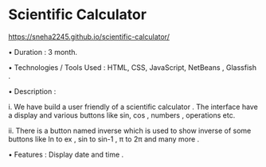 # Scientific Calculator

https://sneha2245.github.io/scientific-calculator/

•	Duration : 3 month.

•	Technologies / Tools Used : HTML, CSS, JavaScript, NetBeans , Glassfish .

•	Description : 

  i.	We have build a user friendly of a scientific calculator . The interface have a display and various buttons like sin, cos , numbers , operations etc.
  
  ii.	There is a button named inverse which is used to show inverse of some buttons like ln to ex , sin to sin-1 , π to 2π and many more .

•	Features : Display date and time . 
